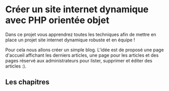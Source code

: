# Créer un site internet dynamique avec PHP orientée objet

Dans ce projet vous apprendrez toutes les techniques afin de mettre
en place un projet site internet dynamique robuste et en équipe !

Pour cela nous allons créer un simple blog. L'idée est de proposé
une page d'accueil affichant les derniers articles, une page pour les
articles et des pages réservé aux administrateurs pour lister, supprimer et
éditer des articles :).

## Les chapitres
